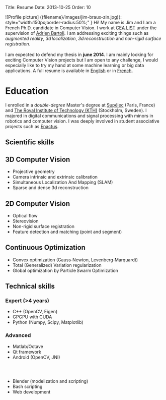 Title: Resume
Date: 2013-10-25
Order: 10

![Profile picture] ({filename}/images/jim-braux-zin.jpg){: style="width:150px;border-radius:50%;" }
Hi! My name is Jim and I am a French Ph.D. candidate in Computer Vision. I work at [CEA LIST][] under the supervision of [Adrien Bartoli][AB]. I am addressing exciting things such as *augmented reality*, *3d localization*, *3d reconstruction* and *non-rigid surface registration*.
<br/><br/>
I am expected to defend my thesis in **june 2014**. I am mainly looking for exciting Computer Vision projects but I am open to any challenge, I would especially like to try my hand at some machine learning or big data applications. A full resume is available in [English][resume] or in [French][CV].

# Education
I enrolled in a _double-degree_ Master's degree at [Supélec][Supelec] (Paris, France) and [The Royal Institute of Technology (KTH)][KTH] (Stockholm, Sweden). I majored in digital communications and signal processing with minors in robotics and computer vision. I was deeply involved in student associative projects such as [Enactus][].

<section class="skills-section">
<h1>Scientific skills</h1>

<div class="skills">
<h2>3D Computer Vision</h2>
<ul>
<li>Projective geometry</li>
<li>Camera intrinsic and extrinsic calibration</li>
<li>Simultaneous Localization And Mapping (SLAM)</li>
<li>Sparse and dense 3d reconstruction</li>
</ul>
</div>

<div class="skills">
<h2>2D Computer Vision</h2>
<ul>
<li>Optical flow</li>
<li>Stereovision</li>
<li>Non-rigid surface registration</li>
<li>Feature detection and matching (point and segment)</li>
</ul>
</div>

<div class="skills">
<h2>Continuous Optimization</h2>
<ul>
<li>Convex optimization (Gauss&#8209;Newton, Levenberg&#8209;Marquardt)</li>
<li>Total (Generalized) Variation regularization</li>
<li>Global optimization by Particle Swarm Optimization</li>
</ul>
</div>
</section>

<section class="skills-section">
    <h1>Technical skills</h1>
    <div class="skills">
        <h3>Expert (>4 years)</h3>
        <ul>
        <li>C++ (OpenCV, Eigen)</li>
        <li>GPGPU with CUDA</li>
        <li>Python (Numpy, Scipy, Matplotlib)</li>
        </ul>
    </div>
    <div class="skills">
        <h3>Advanced</h3>
        <ul>
        <li>Matlab/Octave</li>
        <li>Qt framework</li>
        <li>Android (OpenCV, JNI)</li>
        </ul>
    </div>
    <div class="skills">
        <h3> </h3>
        <ul>
        <li>Blender (modelization and scripting)</li>
        <li>Bash scripting</li>
        <li>Web development</li>
        </ul>
    </div>
</section>

[resume]: |filename|/pdf/brauxzin_resume.pdf
[CV]: |filename|/pdf/brauxzin_cv.pdf
[CEA LIST]: http://www.kalisteo.fr/en/index.htm
[AB]: http://isit.u-clermont1.fr/~ab/
[Supelec]: http://www.supelec.fr/374_p_14603/welcome.html
[KTH]: http://www.kth.se/en
[Enactus]: http://enactus.org/

